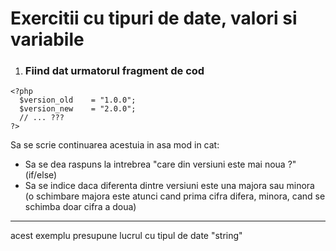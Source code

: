# Exercitii cu tipuri de date, valori si variabile

1. ### Fiind dat urmatorul fragment de cod
```
<?php
  $version_old    = "1.0.0";
  $version_new    = "2.0.0";
  // ... ???
?>
```
Sa se scrie continuarea acestuia in asa mod in cat:
  * Sa se dea raspuns la intrebrea "care din versiuni este mai noua ?" (if/else)
  * Sa se indice daca diferenta dintre versiuni este una majora sau minora (o schimbare majora este atunci cand prima cifra difera, minora, cand se schimba doar cifra a doua)
  ---
  acest exemplu presupune lucrul cu tipul de date "string" 
